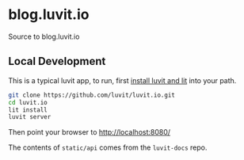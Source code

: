 # blog.luvit.io

Source to blog.luvit.io

## Local Development

This is a typical luvit app, to run, first [install luvit and lit](https://github.com/luvit/luvit/blob/master/README.markdown#getting-luvit) into your path.

```sh
git clone https://github.com/luvit/luvit.io.git
cd luvit.io
lit install
luvit server
```

Then point your browser to <http://localhost:8080/>

The contents of `static/api` comes from the `luvit-docs` repo.  
